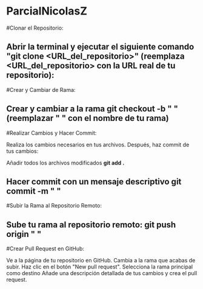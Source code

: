 # ParcialNicolasZ
#Clonar el Repositorio:

Abrir la terminal y ejecutar el siguiente comando **"git clone <URL_del_repositorio>"** (reemplaza <URL_del_repositorio> con la URL real de tu repositorio):
----
#Crear y Cambiar de Rama:

Crear y cambiar a la rama **git checkout -b " "** (reemplazar " " con el nombre de tu rama)
----
#Realizar Cambios y Hacer Commit:

Realiza los cambios necesarios en tus archivos. Después, haz commit de tus cambios:

Añadir todos los archivos modificados
**git add .**

Hacer commit con un mensaje descriptivo
**git commit -m " "**
----
#Subir la Rama al Repositorio Remoto:

Sube tu rama al repositorio remoto:
**git push origin " "**
----
#Crear Pull Request en GitHub:

Ve a la página de tu repositorio en GitHub.
Cambia a la rama que acabas de subir.
Haz clic en el botón "New pull request".
Selecciona la rama principal como destino 
Añade una descripción detallada de tus cambios y crea el pull request.

